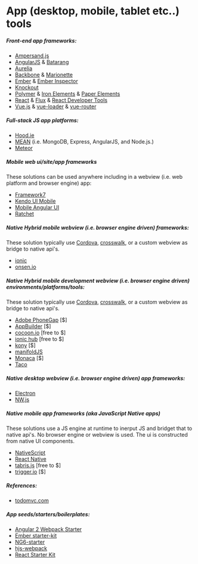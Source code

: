 # App (desktop, mobile, tablet etc..) tools

##### Front-end app frameworks:

* [Ampersand.js](http://ampersandjs.com/)
* [AngularJS](https://angularjs.org/) & [Batarang](https://github.com/angular/angularjs-batarang)
* [Aurelia](http://aurelia.io/)
* [Backbone](http://backbonejs.org/) & [Marionette](http://marionettejs.com/)
* [Ember](http://emberjs.com/) & [Ember Inspector](https://chrome.google.com/webstore/detail/ember-inspector/bmdblncegkenkacieihfhpjfppoconhi?hl=en)
* [Knockout](http://knockoutjs.com/)
* [Polymer](https://www.polymer-project.org/1.0/) & [Iron Elements](https://elements.polymer-project.org/browse?package=iron-elements) & [Paper Elements](https://elements.polymer-project.org/browse?package=paper-elements)
* [React](http://facebook.github.io/react/) & [Flux](http://facebook.github.io/flux/) & [React Developer Tools](https://chrome.google.com/webstore/detail/react-developer-tools/fmkadmapgofadopljbjfkapdkoienihi)
* [Vue.js](http://vuejs.org/) & [vue-loader](https://github.com/vuejs/vue-loader) & [vue-router](https://github.com/vuejs/vue-router)

##### Full-stack JS app platforms:

* [Hood.ie](http://hood.ie/intro/)
* [MEAN](http://meanjs.org/) (i.e. MongoDB, Express, AngularJS, and Node.js.)
* [Meteor](https://www.meteor.com/) 

##### Mobile web ui/site/app frameworks 

These solutions can be used anywhere including in a webview (i.e. web platform and browser engine) app:

* [Framework7](http://www.idangero.us/framework7)
* [Kendo UI Mobile](http://demos.telerik.com/kendo-ui/m/index)
* [Mobile Angular UI](http://mobileangularui.com/)
* [Ratchet](http://goratchet.com/getting-started/)

##### Native Hybrid mobile webview (i.e. browser engine driven) frameworks:

These solution typically use [Cordova](https://cordova.apache.org/), [crosswalk](https://crosswalk-project.org/), or a custom webview as bridge to native api's.

* [ionic](http://ionicframework.com/)
* [onsen.io](http://onsen.io/)

##### Native Hybrid mobile development webview (i.e. browser engine driven) environments/platforms/tools:

These solution typically use [Cordova](https://cordova.apache.org/), [crosswalk](https://crosswalk-project.org/), or a custom webview as bridge to native api's.

* [Adobe PhoneGap](http://phonegap.com/) [$] 
* [AppBuilder](http://www.telerik.com/appbuilder) [$]
* [cocoon.io](https://cocoon.io) [free to $]
* [ionic hub](http://ionic.io/) [free to $]
* [kony](http://www.kony.com/products/mobility-platform) [$]
* [manifoldJS](http://manifoldjs.com/)
* [Monaca](https://monaca.io/) [$] 
* [Taco](http://taco.tools/)

##### Native desktop webview (i.e. browser engine driven) app frameworks:

* [Electron](http://electron.atom.io/)
* [NW.js](https://github.com/nwjs/nw.js)

##### Native mobile app frameworks (aka JavaScript Native apps)

These solutions use a JS engine at runtime to inerput JS and bridget that to native api's. No browser engine or webview is used. The ui is constructed from native UI components.

* [NativeScript](https://www.nativescript.org/)
* [React Native](https://facebook.github.io/react-native/)
* [tabris.js](https://tabrisjs.com/) [free to $]
* [trigger.io](https://trigger.io/how-it-works/) [$]

##### References:

* [todomvc.com](http://todomvc.com/)

##### App seeds/starters/boilerplates:

* [Angular 2 Webpack Starter](http://angularclass.com/angular2-webpack-starter/)
* [Ember starter-kit](https://github.com/emberjs/starter-kit)
* [NG6-starter](https://github.com/angular-class/NG6-starter)
* [hjs-webpack](https://github.com/henrikjoreteg/hjs-webpack#developing-on-multiple-devices-at-once)
* [React Starter Kit](http://www.reactstarterkit.com/)






































 






